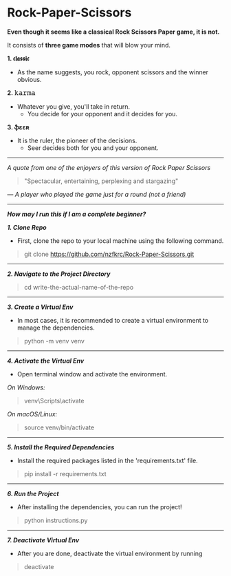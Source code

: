 # Rock-Paper-Scissors

**Even though it seems like a classical Rock Scissors Paper game, it is not.**

It consists of **three game modes** that will blow your mind.

**1. 𝖈𝖑𝖆𝖘𝖘𝖎𝖈**
- As the name suggests, you rock, opponent scissors and the winner obvious.

**2. 𝚔𝚊𝚛𝚖𝚊**
- Whatever you give, you'll take in return.
  - You decide for your opponent and it decides for you.
 
**3. ֆɛɛʀ**
- It is the ruler, the pioneer of the decisions.
  - Seer decides both for you and your opponent.

---
_A quote from one of the enjoyers of this version of Rock Paper Scissors_
> "Spectacular, entertaining, perplexing and stargazing"

_— A player who played the game just for a round (not a friend)_

---
**_How may I run this if I am a complete beginner?_**

**_1. Clone Repo_**

- First, clone the repo to your local machine using the following command.
> git clone https://github.com/nzfkrc/Rock-Paper-Scissors.git
---

**_2. Navigate to the Project Directory_**

> cd write-the-actual-name-of-the-repo
---

**_3. Create a Virtual Env_**

- In most cases, it is recommended to create a virtual environment to manage the dependencies.
> python -m venv venv
---

**_4. Activate the Virtual Env_**

- Open terminal window and activate the environment.

*On Windows:*
> venv\Scripts\activate

*On macOS/Linux:*
> source venv/bin/activate
---

**_5. Install the Required Dependencies_**

- Install the required packages listed in the 'requirements.txt' file.
> pip install -r requirements.txt
---

**_6. Run the Project_**

- After installing the dependencies, you can run the project!
> python instructions.py
---

**_7. Deactivate Virtual Env_**

- After you are done, deactivate the virtual environment by running
> deactivate 

